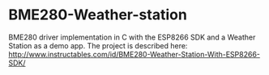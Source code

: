 # BME280-Weather-station
BME280 driver implementation in C with the ESP8266 SDK and a Weather Station as a demo app.
The project is described here: http://www.instructables.com/id/BME280-Weather-Station-With-ESP8266-SDK/ 
